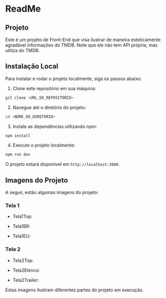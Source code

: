 # ReadMe

## Projeto

Este é um projeto de Front-End que visa ilustrar de maneira esteticamente agradável informações do TMDB. Note que ele não tem API própria, mas utiliza do TMDB.

## Instalação Local

Para instalar e rodar o projeto localmente, siga os passos abaixo:

1. Clone este repositório em sua máquina:

```bash
git clone <URL_DO_REPOSITÓRIO>
```

2. Navegue até o diretório do projeto:

```bash
cd <NOME_DO_DIRETÓRIO>
```

3. Instale as dependências utilizando npm:

```bash
npm install
```

4. Execute o projeto localmente:

```bash
npm run dev
```

O projeto estará disponível em `http://localhost:3000`.

## Imagens do Projeto

A seguir, estão algumas imagens do projeto:

### Tela 1

- Tela1Top:


- Tela1BR:


- Tela1EU:


### Tela 2

- Tela2Top:


- Tela2Elenco:


- Tela2Trailer:


Estas imagens ilustram diferentes partes do projeto em execução.